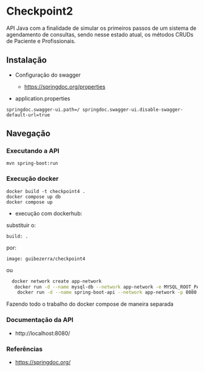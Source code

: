 
# Checkpoint2
API Java com a finalidade de simular os primeiros passos de um sistema de agendamento de consultas, sendo nesse estado atual, os métodos CRUDs de  Paciente e Profissionais.


## Instalação

- Configuração do swagger
  - https://springdoc.org/properties

- application.properties
```  
springdoc.swagger-ui.path=/ springdoc.swagger-ui.disable-swagger-default-url=true  
```    
## Navegação
### Executando a API

```  
mvn spring-boot:run  
```  
### Execução docker
```
docker build -t checkpoint4 .
docker compose up db
docker compose up 
```
- execução com dockerhub:

substituir o:

```
build: .

```
por:
```
image: guibezerra/checkpoint4
```

ou 

```bash
  docker network create app-network
   docker run -d --name mysql-db --network app-network -e MYSQL_ROOT_PASSWORD=root -e MYSQL_DATABASE=minha-api -p 3306:3306 mysql:8.0
    docker run -d --name spring-boot-api --network app-network -p 8080:8080 -e SPRING_DATASOURCE_URL=jdbc:mysql://mysql-db:3306/minha-api -e SPRING_DATASOURCE_USERNAME=root -e SPRING_DATASOURCE_PASSWORD=root guibezerra/checkpoint1:latest
```
Fazendo todo o trabalho do docker compose de maneira separada
### Documentação da API
- http://localhost:8080/

### Referências
- https://springdoc.org/